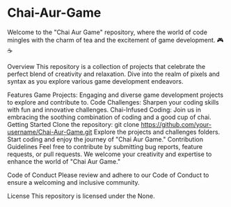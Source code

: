 # Chai-Aur-Game
Welcome to the "Chai Aur Game" repository, where the world of code mingles with the charm of tea and the excitement of game development. 🎮☕

Overview
This repository is a collection of projects that celebrate the perfect blend of creativity and relaxation. Dive into the realm of pixels and syntax as you explore various game development endeavors.

Features
Game Projects: Engaging and diverse game development projects to explore and contribute to.
Code Challenges: Sharpen your coding skills with fun and innovative challenges.
Chai-Infused Coding: Join us in embracing the soothing combination of coding and a good cup of chai.
Getting Started
Clone the repository: git clone https://github.com/your-username/Chai-Aur-Game.git
Explore the projects and challenges folders.
Start coding and enjoy the journey of "Chai Aur Game."
Contribution Guidelines
Feel free to contribute by submitting bug reports, feature requests, or pull requests. We welcome your creativity and expertise to enhance the world of "Chai Aur Game."

Code of Conduct
Please review and adhere to our Code of Conduct to ensure a welcoming and inclusive community.

License
This repository is licensed under the None.

